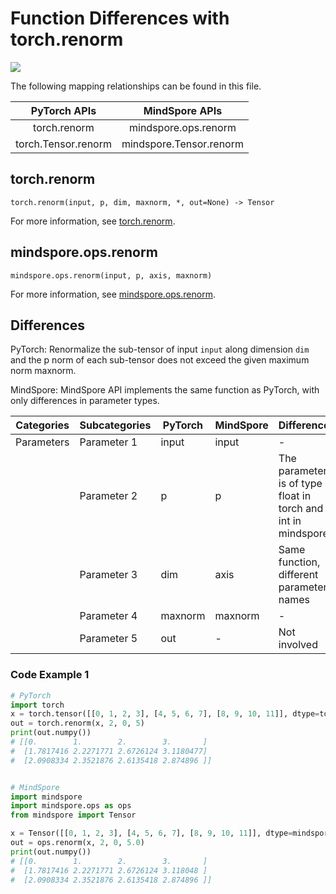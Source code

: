 # Function Differences with torch.renorm

<a href="https://gitee.com/mindspore/docs/blob/master/docs/mindspore/source_en/note/api_mapping/pytorch_diff/renorm.md" target="_blank"><img src="https://mindspore-website.obs.cn-north-4.myhuaweicloud.com/website-images/r2.0/resource/_static/logo_source_en.png"></a>

The following mapping relationships can be found in this file.

|     PyTorch APIs      |      MindSpore APIs       |
| :-------------------: | :-----------------------: |
|    torch.renorm     |  mindspore.ops.renorm   |
|   torch.Tensor.renorm    |   mindspore.Tensor.renorm    |

## torch.renorm

```text
torch.renorm(input, p, dim, maxnorm, *, out=None) -> Tensor
```

For more information, see [torch.renorm](https://pytorch.org/docs/1.8.1/generated/torch.renorm.html).

## mindspore.ops.renorm

```text
mindspore.ops.renorm(input, p, axis, maxnorm)
```

For more information, see [mindspore.ops.renorm](https://mindspore.cn/docs/en/master/api_python/ops/mindspore.ops.renorm.html).

## Differences

PyTorch: Renormalize the sub-tensor of input `input` along dimension `dim` and the p norm of each sub-tensor does not exceed the given maximum norm maxnorm.

MindSpore: MindSpore API implements the same function as PyTorch, with only differences in parameter types.

| Categories | Subcategories | PyTorch | MindSpore | Differences  |
| --- |---------------|---------| --- |-------------|
| Parameters | Parameter 1 |input | input | -  |
| | Parameter 2 | p | p | The parameter is of type float in torch and is int in mindspore |
|  | Parameter 3 | dim        | axis | Same function, different parameter names  |
| | Parameter 4 | maxnorm | maxnorm |  - |
| | Parameter 5 | out | - | Not involved |

### Code Example 1

```python
# PyTorch
import torch
x = torch.tensor([[0, 1, 2, 3], [4, 5, 6, 7], [8, 9, 10, 11]], dtype=torch.float32)
out = torch.renorm(x, 2, 0, 5)
print(out.numpy())
# [[0.        1.        2.        3.       ]
#  [1.7817416 2.2271771 2.6726124 3.1180477]
#  [2.0908334 2.3521876 2.6135418 2.874896 ]]


# MindSpore
import mindspore
import mindspore.ops as ops
from mindspore import Tensor

x = Tensor([[0, 1, 2, 3], [4, 5, 6, 7], [8, 9, 10, 11]], dtype=mindspore.float32)
out = ops.renorm(x, 2, 0, 5.0)
print(out.numpy())
# [[0.        1.        2.        3.       ]
#  [1.7817416 2.2271771 2.6726124 3.118048 ]
#  [2.0908334 2.3521876 2.6135418 2.874896 ]]
```
